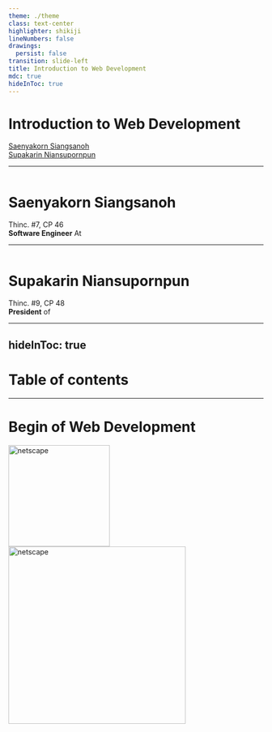 ```yaml
---
theme: ./theme
class: text-center
highlighter: shikiji
lineNumbers: false
drawings:
  persist: false
transition: slide-left
title: Introduction to Web Development
mdc: true
hideInToc: true
---
```


# Introduction to Web Development

<div class="">
  <a href="https://github.com/saenyakorn" target="_blank">
    Saenyakorn Siangsanoh 
  </a>
  <br>
  <a href="https://github.com/peam1146" target="_blank">
    Supakarin Niansupornpun 
  </a>
</div>

<Footer/>

<!--
The last comment block of each slide will be treated as slide notes. It will be visible and editable in Presenter Mode along with the slide. [Read more in the docs](https://sli.dev/guide/syntax.html#notes)
-->

---


<div class="m-auto w-auto h-full flex justify-center items-center flex space-x-8 items-center">
  <div>
    <img src="https://avatars.githubusercontent.com/u/33742791?v=4" class="rounded-full size-65" alt="">
  </div>

  <div>
    <h1 class="text-2xl font-bold">Saenyakorn Siangsanoh</h1>
    <div class="text-xl">Thinc. #7, CP 46</div>
    <div class="text-xl flex items-center"><strong class="mr-2">Software Engineer</strong> At <a style="border-style:none" href="https://softnetics.tech" target="_blank"><Softnetics class="ml-2 w-56 h-auto"/></a></div>
  </div>
</div>

<Footer/>


---

<div class="m-auto w-auto h-full flex justify-center items-center flex space-x-8 items-center">
  <div>
    <img src="https://avatars.githubusercontent.com/u/50145654?v=4" class="rounded-full size-65" alt="">
  </div>

  <div>
    <h1 class="text-2xl font-bold">Supakarin Niansupornpun</h1>
    <div class="text-xl">Thinc. #9, CP 48</div>
    <div class="text-xl flex items-center slidev-vclick-target"><strong class="mr-2">President</strong> of <a style="border-style:none" href="https://thinc.in.th" target="_blank"><ThincLogo class="ml-2 w-36 h-auto pb-2"/></a></div>
  </div>
</div>

<Footer/>

---
hideInToc: true
---

# Table of contents

<Toc />

<Footer/>

---

# Begin of Web Development

<div class="flex w-full pt-4 items-center justify-center space-x-12">
  <img width="200"  src="https://upload.wikimedia.org/wikipedia/commons/thumb/3/38/Netscape_icon_2007.svg/1200px-Netscape_icon_2007.svg.png" alt="netscape" />

  <img width="350" src="https://www.zdnet.com/a/img/2014/10/20/79e0c246-5840-11e4-b6a0-d4ae52e95e57/netscape1.jpg" alt="netscape" />
</div>

<Footer/>